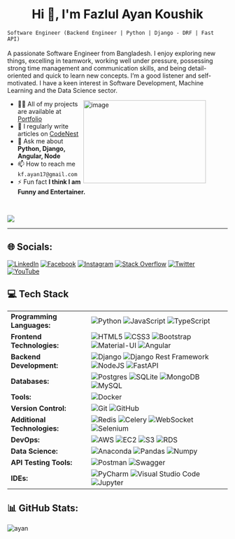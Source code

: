<h1 align="center" style="border-bottom: none;">Hi 👋, I'm Fazlul Ayan Koushik </h1>



`Software Engineer (Backend Engineer | Python | Django - DRF | Fast API)` <br><br>
A passionate Software Engineer from Bangladesh. I enjoy exploring new things, excelling in teamwork, working well under pressure, possessing strong time management and communication skills, and being detail-oriented and quick to learn new concepts. I’m a good listener and self-motivated. I have a keen interest in Software Development, Machine Learning and the Data Science sector.

<img width="280" height="190" style="margin-right: 50px" align="right" src="https://camo.githubusercontent.com/4d9f5ecceb711eec6e2018f38a5677dc657c9738d4a65ba3b928c41c0a45b439/68747470733a2f2f6d69726f2e6d656469756d2e636f6d2f6d61782f313336302f302a37513379765349765f7430696f4a2d5a2e676966" alt="image">

- 👨‍💻 All of my projects are available at [Portfolio](https://fazlulayankoushik.github.io/me/)
- 📝 I regularly write articles on [CodeNest](https://ayans-corner.notion.site)
- 💬 Ask me about **Python, Django, Angular, Node**
- 📫 How to reach me `kf.ayan17@gmail.com`
- ⚡ Fun fact **I think I am Funny and Entertainer.**

<br>





[![](https://visitcount.itsvg.in/api?id=FazlulAyanKoushik&icon=0&color=0)](https://visitcount.itsvg.in)

<hr>


## 🌐 Socials:
[![LinkedIn](https://img.shields.io/badge/LinkedIn-%230077B5.svg?logo=linkedin&logoColor=white)](https://www.linkedin.com/in/fazlul-ayan-koushik-me/) [![Facebook](https://img.shields.io/badge/Facebook-%231877F2.svg?logo=Facebook&logoColor=white)](https://fb.com/koushik.ayan.7) [![Instagram](https://img.shields.io/badge/Instagram-%23E4405F.svg?logo=Instagram&logoColor=white)](https://instagram.com/koushik__ayan) [![Stack Overflow](https://img.shields.io/badge/-Stackoverflow-FE7A16?logo=stack-overflow&logoColor=white)](https://stackoverflow.com/users/19994854) [![Twitter](https://img.shields.io/badge/Twitter-%231DA1F2.svg?logo=Twitter&logoColor=white)](https://twitter.com/koushik__ayan) [![YouTube](https://img.shields.io/badge/YouTube-%23FF0000.svg?logo=YouTube&logoColor=white)](https://www.youtube.com/channel/UCWLvyM_XmflsCIMmvrNcm5w/videos) 

## 💻 Tech Stack

<table border="0">
  <tr>
    <td><strong>Programming Languages:</strong></td>
    <td>
      <img src="https://img.shields.io/badge/python-3670A0?style=for-the-badge&logo=python&logoColor=ffdd54" alt="Python">
      <img src="https://img.shields.io/badge/javascript-%23323330.svg?style=for-the-badge&logo=javascript&logoColor=%23F7DF1E" alt="JavaScript">
      <img src="https://img.shields.io/badge/typescript-%23007ACC.svg?style=for-the-badge&logo=typescript&logoColor=white" alt="TypeScript">
    </td>
  </tr>
  <tr>
    <td><strong>Frontend Technologies:</strong></td>
    <td>
      <img src="https://img.shields.io/badge/html5-%23E34F26.svg?style=for-the-badge&logo=html5&logoColor=white" alt="HTML5">
      <img src="https://img.shields.io/badge/css3-%231572B6.svg?style=for-the-badge&logo=css3&logoColor=white" alt="CSS3">
      <img src="https://img.shields.io/badge/bootstrap-%23563D7C.svg?style=for-the-badge&logo=bootstrap&logoColor=white" alt="Bootstrap">
      <img src="https://img.shields.io/badge/Material--UI-%230081CB.svg?style=for-the-badge&logo=material-ui&logoColor=white" alt="Material-UI">
      <img src="https://img.shields.io/badge/angular-%23DD0031.svg?style=for-the-badge&logo=angular&logoColor=white" alt="Angular">
    </td>
  </tr>
  <tr>
    <td><strong>Backend Development:</strong></td>
    <td>
      <img src="https://img.shields.io/badge/django-%23092E20.svg?style=for-the-badge&logo=django&logoColor=white" alt="Django">
      <img src="https://img.shields.io/badge/django%20rest%20framework-%23092E20.svg?style=for-the-badge&logo=django&logoColor=white" alt="Django Rest Framework">
      <img src="https://img.shields.io/badge/node.js-6DA55F?style=for-the-badge&logo=node.js&logoColor=white" alt="NodeJS">
      <img src="https://img.shields.io/badge/fastapi-009688?style=for-the-badge&logo=fastapi&logoColor=white" alt="FastAPI">
    </td>
  </tr>
  <tr>
    <td><strong>Databases:</strong></td>
    <td>
      <img src="https://img.shields.io/badge/postgres-%23316192.svg?style=for-the-badge&logo=postgresql&logoColor=white" alt="Postgres">
      <img src="https://img.shields.io/badge/sqlite-%2307405e.svg?style=for-the-badge&logo=sqlite&logoColor=white" alt="SQLite">
      <img src="https://img.shields.io/badge/MongoDB-%234ea94b.svg?style=for-the-badge&logo=mongodb&logoColor=white" alt="MongoDB">
      <img src="https://img.shields.io/badge/mysql-%2300f.svg?style=for-the-badge&logo=mysql&logoColor=white" alt="MySQL">
    </td>
  </tr>
  <tr>
    <td><strong>Tools:</strong></td>
    <td>
      <img src="https://img.shields.io/badge/docker-%230db7ed.svg?style=for-the-badge&logo=docker&logoColor=white" alt="Docker">
    </td>
  </tr>
  <tr>
    <td><strong>Version Control:</strong></td>
    <td>
      <img src="https://img.shields.io/badge/git-%23F05032.svg?style=for-the-badge&logo=git&logoColor=white" alt="Git">
      <img src="https://img.shields.io/badge/github-%23121011.svg?style=for-the-badge&logo=github&logoColor=white" alt="GitHub">
    </td>
  </tr>
  <tr>
    <td><strong>Additional Technologies:</strong></td>
    <td>
      <img src="https://img.shields.io/badge/redis-%23DD0031.svg?style=for-the-badge&logo=redis&logoColor=white" alt="Redis">
      <img src="https://img.shields.io/badge/celery-%2300B265.svg?style=for-the-badge&logo=celery&logoColor=white" alt="Celery">
      <img src="https://img.shields.io/badge/websocket-%230096FF.svg?style=for-the-badge&logo=websocket&logoColor=white" alt="WebSocket">
      <img src="https://img.shields.io/badge/selenium-%23096FF.svg?style=for-the-badge&logo=selenium&logoColor=white" alt="Selenium">
    </td>
  </tr>
<tr>
    <td><strong>DevOps:</strong></td>
    <td>
      <img src="https://img.shields.io/badge/AWS-%23232F3E.svg?style=for-the-badge&logo=amazon-aws&logoColor=white" alt="AWS">
      <img src="https://img.shields.io/badge/%20EC2-%23F3E.svg?style=for-the-badge&logo=amazon-aws&logoColor=white" alt="EC2">
      <img src="https://img.shields.io/badge/%20S3-%23232F3E.svg?style=for-the-badge&logo=amazon-aws&logoColor=white" alt="S3">
      <img src="https://img.shields.io/badge/%20RDS-%23232F3E.svg?style=for-the-badge&logo=amazon-aws&logoColor=white" alt="RDS">
    </td>
  </tr>
  <tr>
    <td><strong>Data Science:</strong></td>
    <td>
      <img src="https://img.shields.io/badge/Anaconda-%2344A833.svg?style=for-the-badge&logo=anaconda&logoColor=white" alt="Anaconda">
      <img src="https://img.shields.io/badge/pandas-%23150458.svg?style=for-the-badge&logo=pandas&logoColor=white" alt="Pandas">
      <img src="https://img.shields.io/badge/numpy-%23013243.svg?style=for-the-badge&logo=numpy&logoColor=white" alt="Numpy"> 
    </td>
  </tr>
  <tr>
    <td><strong>API Testing Tools:</strong></td>
    <td>
      <img src="https://img.shields.io/badge/Postman-FF6C37?style=for-the-badge&logo=postman&logoColor=white" alt="Postman">
      <img src="https://img.shields.io/badge/Swagger-%2385EA2D.svg?style=for-the-badge&logo=swagger&logoColor=white" alt="Swagger">
    </td>
  </tr>
  <tr>
    <td><strong>IDEs:</strong></td>
    <td>
      <img src="https://img.shields.io/badge/PyCharm-00000?style=for-the-badge&logo=pycharm&logoColor=white" alt="PyCharm">
      <img src="https://img.shields.io/badge/Visual_Studio_Code-0078d7?style=for-the-badge&logo=visual-studio-code&logoColor=white" alt="Visual Studio Code">
      <img src="https://img.shields.io/badge/Jupyter-%23F37626.svg?style=for-the-badge&logo=Jupyter&logoColor=white" alt="Jupyter">
    </td>
  </tr>
</table>


## 📊 GitHub Stats:

<!--<p align="left"> <a href="https://github.com/ryo-ma/github-profile-trophy"><img src="https://github-profile-trophy.vercel.app/?username=fazlulayankoushik" alt="fazlulayankoushik" /></a> </p> -->


<!--<p align="center"> <img src="https://github-readme-stats.vercel.app/api?username=fazlulayankoushik&show_icons=true&theme=gotham" alt="ayan" /> -->
<img src="https://github-readme-stats.vercel.app/api/top-langs/?username=fazlulayankoushik&hide=java,html,css&theme=dracula" alt="ayan" /></P>

<!-- ![](https://github-readme-streak-stats.herokuapp.com/?user=FazlulAyanKoushik&theme=dark&hide_border=true)<br/> -->
